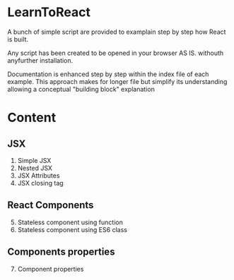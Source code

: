 # LearnToReact

A bunch of simple script are provided to examplain step by step how React is built.

Any script has been created to be opened in your browser AS IS. withouth anyfurther installation.

Documentation is enhanced step by step within the index file of each example.
This approach makes for longer file but simplify its understanding allowing  a conceptual "building block" explanation 

# Content

## JSX

1. Simple JSX
2. Nested JSX
3. JSX Attributes
4. JSX closing tag

## React Components

5. Stateless component using function
6. Stateless component using ES6 class 

## Components properties 

7. Component properties
